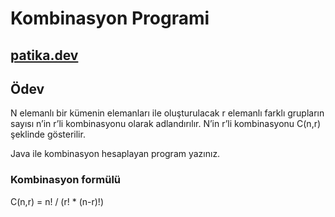 # Kombinasyon Programi

[patika.dev](https://patika.dev)
-----------------------------
## Ödev 

N elemanlı bir kümenin elemanları ile oluşturulacak r elemanlı farklı grupların sayısı n’in r’li kombinasyonu olarak adlandırılır. N’in r’li kombinasyonu C(n,r) şeklinde gösterilir.

Java ile kombinasyon hesaplayan program yazınız.

### Kombinasyon formülü
C(n,r) = n! / (r! * (n-r)!)
